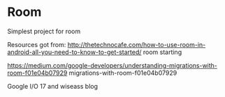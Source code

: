 # Room
Simplest project for room

Resources got from:
http://thetechnocafe.com/how-to-use-room-in-android-all-you-need-to-know-to-get-started/ room starting

https://medium.com/google-developers/understanding-migrations-with-room-f01e04b07929 migrations-with-room-f01e04b07929

Google I/O 17 and wiseass blog
